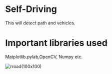 # Self-Driving
This will detect path and vehicles.

# Important libraries used
Matplotlib.pylab,OpenCV, Numpy etc.

![rroad](https://user-images.githubusercontent.com/43968252/74148010-71372c00-4c2a-11ea-8443-0cd7fc286d09.png)(100x100)
